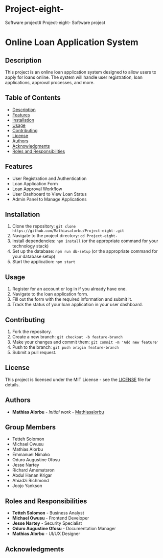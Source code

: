 # Project-eight-
Software project# Project-eight-
Software project
# Online Loan Application System

## Description
This project is an online loan application system designed to allow users to apply for loans online. The system will handle user registration, loan applications, approval processes, and more.

## Table of Contents
- [Description](#description)
- [Features](#features)
- [Installation](#installation)
- [Usage](#usage)
- [Contributing](#contributing)
- [License](#license)
- [Authors](#authors)
- [Acknowledgments](#acknowledgments)
- [Roles and Responsibilities](#roles-and-responsibilities)

## Features
- User Registration and Authentication
- Loan Application Form
- Loan Approval Workflow
- User Dashboard to View Loan Status
- Admin Panel to Manage Applications

## Installation
1. Clone the repository: `git clone https://github.com/Mathiasalorbu/Project-eight-.git`
2. Navigate to the project directory: `cd Project-eight-`
3. Install dependencies: `npm install` (or the appropriate command for your technology stack)
4. Set up the database: `npm run db-setup` (or the appropriate command for your database setup)
5. Start the application: `npm start`

## Usage
1. Register for an account or log in if you already have one.
2. Navigate to the loan application form.
3. Fill out the form with the required information and submit it.
4. Track the status of your loan application in your user dashboard.

## Contributing
1. Fork the repository.
2. Create a new branch: `git checkout -b feature-branch`
3. Make your changes and commit them: `git commit -m 'Add new feature'`
4. Push to the branch: `git push origin feature-branch`
5. Submit a pull request.

## License
This project is licensed under the MIT License - see the [LICENSE](LICENSE) file for details.

## Authors
- **Mathias Alorbu** - *Initial work* - [Mathiasalorbu](https://github.com/Mathiasalorbu)

## Group Members
- Tetteh Solomon
- Michael Owusu
- Mathias Alorbu
- Emmanuel Nimako
- Oduro Augustine Ofosu
- Jesse Nartey
- Richard Amematsron
- Abdul Hanan Krigar
- Ahiadzi Richmond
- Joojo Yankson

## Roles and Responsibilities
- **Tetteh Solomon** - Business Analyst
- **Michael Owusu** - Frontend Developer
- **Jesse Nartey** - Security Specialist
- **Oduro Augustine Ofosu** - Documentation Manager
- **Mathias Alorbu** - UI/UX Designer

## Acknowledgments

